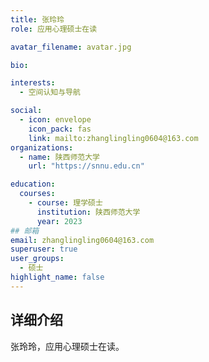 ```yaml
---
title: 张玲玲
role: 应用心理硕士在读

avatar_filename: avatar.jpg

bio: 

interests:
  - 空间认知与导航

social:
  - icon: envelope
    icon_pack: fas
    link: mailto:zhanglingling0604@163.com
organizations:
  - name: 陕西师范大学
    url: "https://snnu.edu.cn"

education:
  courses:
    - course: 理学硕士
      institution: 陕西师范大学
      year: 2023
## 邮箱
email: zhanglingling0604@163.com
superuser: true
user_groups:
  - 硕士
highlight_name: false
---
```

## 详细介绍
张玲玲，应用心理硕士在读。